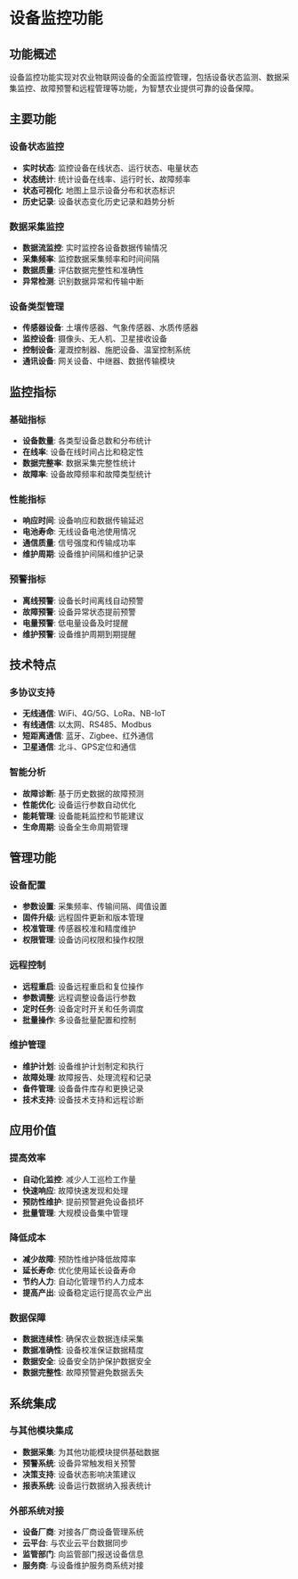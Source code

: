 # 设备监控功能

## 功能概述

设备监控功能实现对农业物联网设备的全面监控管理，包括设备状态监测、数据采集监控、故障预警和远程管理等功能，为智慧农业提供可靠的设备保障。

## 主要功能

### 设备状态监控
* **实时状态**: 监控设备在线状态、运行状态、电量状态
* **状态统计**: 统计设备在线率、运行时长、故障频率
* **状态可视化**: 地图上显示设备分布和状态标识
* **历史记录**: 设备状态变化历史记录和趋势分析

### 数据采集监控
* **数据流监控**: 实时监控各设备数据传输情况
* **采集频率**: 监控数据采集频率和时间间隔
* **数据质量**: 评估数据完整性和准确性
* **异常检测**: 识别数据异常和传输中断

### 设备类型管理
* **传感器设备**: 土壤传感器、气象传感器、水质传感器
* **监控设备**: 摄像头、无人机、卫星接收设备
* **控制设备**: 灌溉控制器、施肥设备、温室控制系统
* **通讯设备**: 网关设备、中继器、数据传输模块

## 监控指标

### 基础指标
* **设备数量**: 各类型设备总数和分布统计
* **在线率**: 设备在线时间占比和稳定性
* **数据完整率**: 数据采集完整性统计
* **故障率**: 设备故障频率和故障类型统计

### 性能指标
* **响应时间**: 设备响应和数据传输延迟
* **电池寿命**: 无线设备电池使用情况
* **通信质量**: 信号强度和传输成功率
* **维护周期**: 设备维护间隔和维护记录

### 预警指标
* **离线预警**: 设备长时间离线自动预警
* **故障预警**: 设备异常状态提前预警
* **电量预警**: 低电量设备及时提醒
* **维护预警**: 设备维护周期到期提醒

## 技术特点

### 多协议支持
* **无线通信**: WiFi、4G/5G、LoRa、NB-IoT
* **有线通信**: 以太网、RS485、Modbus
* **短距离通信**: 蓝牙、Zigbee、红外通信
* **卫星通信**: 北斗、GPS定位和通信

### 智能分析
* **故障诊断**: 基于历史数据的故障预测
* **性能优化**: 设备运行参数自动优化
* **能耗管理**: 设备能耗监控和节能建议
* **生命周期**: 设备全生命周期管理

## 管理功能

### 设备配置
* **参数设置**: 采集频率、传输间隔、阈值设置
* **固件升级**: 远程固件更新和版本管理
* **校准管理**: 传感器校准和精度维护
* **权限管理**: 设备访问权限和操作权限

### 远程控制
* **远程重启**: 设备远程重启和复位操作
* **参数调整**: 远程调整设备运行参数
* **定时任务**: 设备定时开关和任务调度
* **批量操作**: 多设备批量配置和控制

### 维护管理
* **维护计划**: 设备维护计划制定和执行
* **故障处理**: 故障报告、处理流程和记录
* **备件管理**: 设备备件库存和更换记录
* **技术支持**: 设备技术支持和远程诊断

## 应用价值

### 提高效率
* **自动化监控**: 减少人工巡检工作量
* **快速响应**: 故障快速发现和处理
* **预防性维护**: 提前预警避免设备损坏
* **批量管理**: 大规模设备集中管理

### 降低成本
* **减少故障**: 预防性维护降低故障率
* **延长寿命**: 优化使用延长设备寿命
* **节约人力**: 自动化管理节约人力成本
* **提高产出**: 设备稳定运行提高农业产出

### 数据保障
* **数据连续性**: 确保农业数据连续采集
* **数据准确性**: 设备校准保证数据精度
* **数据安全**: 设备安全防护保护数据安全
* **数据完整性**: 故障预警避免数据丢失

## 系统集成

### 与其他模块集成
* **数据采集**: 为其他功能模块提供基础数据
* **预警系统**: 设备异常触发相关预警
* **决策支持**: 设备状态影响决策建议
* **报表系统**: 设备运行数据纳入报表统计

### 外部系统对接
* **设备厂商**: 对接各厂商设备管理系统
* **云平台**: 与农业云平台数据同步
* **监管部门**: 向监管部门报送设备信息
* **服务商**: 与设备维护服务商系统对接